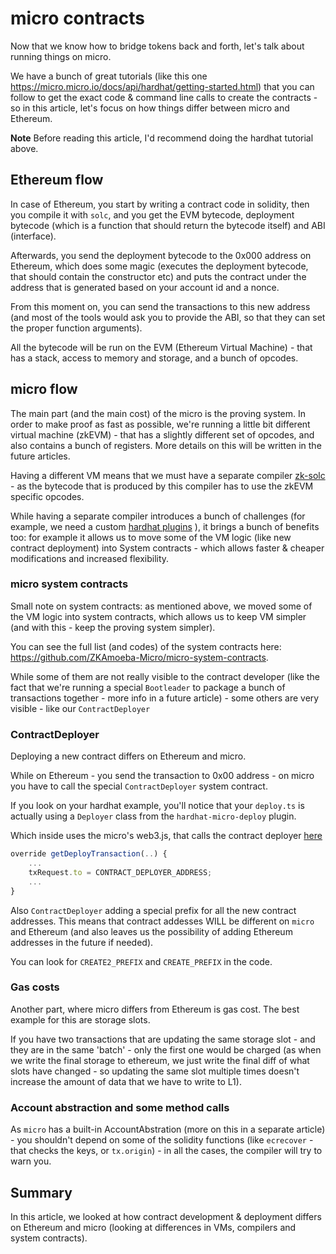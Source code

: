 # micro contracts

Now that we know how to bridge tokens back and forth, let's talk about running things on micro.

We have a bunch of great tutorials (like this one <https://micro.micro.io/docs/api/hardhat/getting-started.html>) that
you can follow to get the exact code & command line calls to create the contracts - so in this article, let's focus on
how things differ between micro and Ethereum.

**Note** Before reading this article, I'd recommend doing the hardhat tutorial above.

## Ethereum flow

In case of Ethereum, you start by writing a contract code in solidity, then you compile it with `solc`, and you get the
EVM bytecode, deployment bytecode (which is a function that should return the bytecode itself) and ABI (interface).

Afterwards, you send the deployment bytecode to the 0x000 address on Ethereum, which does some magic (executes the
deployment bytecode, that should contain the constructor etc) and puts the contract under the address that is generated
based on your account id and a nonce.

From this moment on, you can send the transactions to this new address (and most of the tools would ask you to provide
the ABI, so that they can set the proper function arguments).

All the bytecode will be run on the EVM (Ethereum Virtual Machine) - that has a stack, access to memory and storage, and
a bunch of opcodes.

## micro flow

The main part (and the main cost) of the micro is the proving system. In order to make proof as fast as possible, we're
running a little bit different virtual machine (zkEVM) - that has a slightly different set of opcodes, and also contains
a bunch of registers. More details on this will be written in the future articles.

Having a different VM means that we must have a separate compiler
[zk-solc](https://github.com/ZKAmoeba-Micro/zksolc-bin) - as the bytecode that is produced by this compiler has to use
the zkEVM specific opcodes.

While having a separate compiler introduces a bunch of challenges (for example, we need a custom
[hardhat plugins](https://github.com/ZKAmoeba-Micro/hardhat-micro) ), it brings a bunch of benefits too: for example it
allows us to move some of the VM logic (like new contract deployment) into System contracts - which allows faster &
cheaper modifications and increased flexibility.

### micro system contracts

Small note on system contracts: as mentioned above, we moved some of the VM logic into system contracts, which allows us
to keep VM simpler (and with this - keep the proving system simpler).

You can see the full list (and codes) of the system contracts here:
<https://github.com/ZKAmoeba-Micro/micro-system-contracts>.

While some of them are not really visible to the contract developer (like the fact that we're running a special
`Bootleader` to package a bunch of transactions together - more info in a future article) - some others are very
visible - like our `ContractDeployer`

### ContractDeployer

Deploying a new contract differs on Ethereum and micro.

While on Ethereum - you send the transaction to 0x00 address - on micro you have to call the special `ContractDeployer`
system contract.

If you look on your hardhat example, you'll notice that your `deploy.ts` is actually using a `Deployer` class from the
`hardhat-micro-deploy` plugin.

Which inside uses the micro's web3.js, that calls the contract deployer
[here](https://github.com/micro-sdk/micro2-js/blob/b1d11aa016d93ebba240cdeceb40e675fb948133/src/contract.ts#L76)

```typescript
override getDeployTransaction(..) {
    ...
    txRequest.to = CONTRACT_DEPLOYER_ADDRESS;
    ...
}
```

Also `ContractDeployer` adding a special prefix for all the new contract addresses. This means that contract addesses
WILL be different on `micro` and Ethereum (and also leaves us the possibility of adding Ethereum addresses in the future
if needed).

You can look for `CREATE2_PREFIX` and `CREATE_PREFIX` in the code.

### Gas costs

Another part, where micro differs from Ethereum is gas cost. The best example for this are storage slots.

If you have two transactions that are updating the same storage slot - and they are in the same 'batch' - only the first
one would be charged (as when we write the final storage to ethereum, we just write the final diff of what slots have
changed - so updating the same slot multiple times doesn't increase the amount of data that we have to write to L1).

### Account abstraction and some method calls

As `micro` has a built-in AccountAbstration (more on this in a separate article) - you shouldn't depend on some of the
solidity functions (like `ecrecover` - that checks the keys, or `tx.origin`) - in all the cases, the compiler will try
to warn you.

## Summary

In this article, we looked at how contract development & deployment differs on Ethereum and micro (looking at
differences in VMs, compilers and system contracts).
